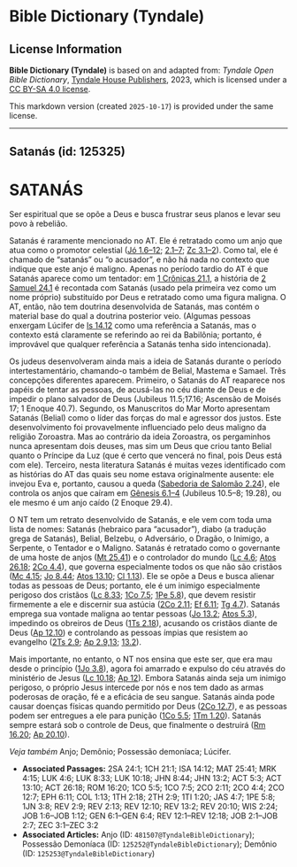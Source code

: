 # Bible Dictionary (Tyndale)

## License Information

**Bible Dictionary (Tyndale)** is based on and adapted from: _Tyndale Open Bible Dictionary_, [Tyndale House Publishers](https://tyndaleopenresources.com/), 2023, which is licensed under a [CC BY-SA 4.0 license](https://creativecommons.org/licenses/by-sa/4.0/legalcode.en).

This markdown version (created `2025-10-17`) is provided under the same license.



--------------------------------

## Satanás (id: 125325)

SATANÁS
=======

Ser espiritual que se opõe a Deus e busca frustrar seus planos e levar seu povo à rebelião.

Satanás é raramente mencionado no AT. Ele é retratado como um anjo que atua como o promotor celestial ([Jó 1\.6–12](https://ref.ly/Job1:6-Job1:12); [2\.1–7](https://ref.ly/Job2:1-Job2:7); [Zc 3\.1–2](https://ref.ly/Zech3:1-Zech3:2)). Como tal, ele é chamado de “satanás” ou “o acusador”, e não há nada no contexto que indique que este anjo é maligno. Apenas no período tardio do AT é que Satanás aparece como um tentador: em [1 Crônicas 21\.1](https://ref.ly/1Chr21:1), a história de [2 Samuel 24\.1](https://ref.ly/2Sam24:1) é recontada com Satanás (usado pela primeira vez como um nome próprio) substituído por Deus e retratado como uma figura maligna. O AT, então, não tem doutrina desenvolvida de Satanás, mas contém o material base do qual a doutrina posterior veio. (Algumas pessoas enxergam Lúcifer de [Is 14\.12](https://ref.ly/Isa14:12) como uma referência a Satanás, mas o contexto está claramente se referindo ao rei da Babilônia; portanto, é improvável que qualquer referência a Satanás tenha sido intencionada).

Os judeus desenvolveram ainda mais a ideia de Satanás durante o período intertestamentário, chamando\-o também de Belial, Mastema e Samael. Três concepções diferentes aparecem. Primeiro, o Satanás do AT reaparece nos papéis de tentar as pessoas, de acusá\-las no céu diante de Deus e de impedir o plano salvador de Deus (Jubileus 11\.5;17\.16; Ascensão de Moisés 17; 1 Enoque 40\.7\). Segundo, os Manuscritos do Mar Morto apresentam Satanás (Belial) como o líder das forças do mal e agressor dos justos. Este desenvolvimento foi provavelmente influenciado pelo deus maligno da religião Zoroastra. Mas ao contrário da ideia Zoroastra, os pergaminhos nunca apresentam dois deuses, mas sim um Deus que criou tanto Belial quanto o Príncipe da Luz (que é certo que vencerá no final, pois Deus está com ele). Terceiro, nesta literatura Satanás é muitas vezes identificado com as histórias do AT das quais seu nome estava originalmente ausente: ele invejou Eva e, portanto, causou a queda ([Sabedoria de Salomão 2\.24](https://ref.ly/Wis2:24)), ele controla os anjos que caíram em [Gênesis 6\.1–4](https://ref.ly/Gen6:1-Gen6:4) (Jubileus 10\.5–8; 19\.28\), ou ele mesmo é um anjo caído (2 Enoque 29\.4\).

O NT tem um retrato desenvolvido de Satanás, e ele vem com toda uma lista de nomes: Satanás (hebraico para “acusador”), diabo (a tradução grega de Satanás), Belial, Belzebu, o Adversário, o Dragão, o Inimigo, a Serpente, o Tentador e o Maligno. Satanás é retratado como o governante de uma hoste de anjos ([Mt 25\.41](https://ref.ly/Matt25:41)) e o controlador do mundo ([Lc 4\.6](https://ref.ly/Luke4:6); [Atos 26\.18](https://ref.ly/Acts26:18); [2Co 4\.4](https://ref.ly/2Cor4:4)), que governa especialmente todos os que não são cristãos ([Mc 4\.15](https://ref.ly/Mark4:15); [Jo 8\.44](https://ref.ly/John8:44); [Atos 13\.10](https://ref.ly/Acts13:10); [Cl 1\.13](https://ref.ly/Col1:13)). Ele se opõe a Deus e busca alienar todas as pessoas de Deus; portanto, ele é um inimigo especialmente perigoso dos cristãos ([Lc 8\.33](https://ref.ly/Luke8:33); [1Co 7\.5](https://ref.ly/1Cor7:5); [1Pe 5\.8](https://ref.ly/1Pet5:8)), que devem resistir firmemente a ele e discernir sua astúcia ([2Co 2\.11](https://ref.ly/2Cor2:11); [Ef 6\.11](https://ref.ly/Eph6:11); [Tg 4\.7](https://ref.ly/Jas4:7)). Satanás emprega sua vontade maligna ao tentar pessoas ([Jo 13\.2](https://ref.ly/John13:2); [Atos 5\.3](https://ref.ly/Acts5:3)), impedindo os obreiros de Deus ([1Ts 2\.18](https://ref.ly/1Thess2:18)), acusando os cristãos diante de Deus ([Ap 12\.10](https://ref.ly/Rev12:10)) e controlando as pessoas ímpias que resistem ao evangelho ([2Ts 2\.9](https://ref.ly/2Thess2:9); [Ap 2\.9,13](https://ref.ly/Rev2:9); [13\.2](https://ref.ly/Rev13:2)).

Mais importante, no entanto, o NT nos ensina que este ser, que era mau desde o princípio ([1Jo 3\.8](https://ref.ly/1John3:8)), agora foi amarrado e expulso do céu através do ministério de Jesus ([Lc 10\.18](https://ref.ly/Luke10:18); [Ap 12](https://ref.ly/Rev12:1-Rev12:18)). Embora Satanás ainda seja um inimigo perigoso, o próprio Jesus intercede por nós e nos tem dado as armas poderosas de oração, fé e a eficácia de seu sangue. Satanás ainda pode causar doenças físicas quando permitido por Deus ([2Co 12\.7](https://ref.ly/2Cor12:7)), e as pessoas podem ser entregues a ele para punição ([1Co 5\.5](https://ref.ly/1Cor5:5); [1Tm 1\.20](https://ref.ly/1Tim1:20)). Satanás sempre estará sob o controle de Deus, que finalmente o destruirá ([Rm 16\.20](https://ref.ly/Rom16:20); [Ap 20\.10](https://ref.ly/Rev20:10)).

*Veja também* Anjo; Demônio; Possessão demoníaca; Lúcifer.

* **Associated Passages:** 2SA 24:1; 1CH 21:1; ISA 14:12; MAT 25:41; MRK 4:15; LUK 4:6; LUK 8:33; LUK 10:18; JHN 8:44; JHN 13:2; ACT 5:3; ACT 13:10; ACT 26:18; ROM 16:20; 1CO 5:5; 1CO 7:5; 2CO 2:11; 2CO 4:4; 2CO 12:7; EPH 6:11; COL 1:13; 1TH 2:18; 2TH 2:9; 1TI 1:20; JAS 4:7; 1PE 5:8; 1JN 3:8; REV 2:9; REV 2:13; REV 12:10; REV 13:2; REV 20:10; WIS 2:24; JOB 1:6–JOB 1:12; GEN 6:1–GEN 6:4; REV 12:1–REV 12:18; JOB 2:1–JOB 2:7; ZEC 3:1–ZEC 3:2
* **Associated Articles:** Anjo (ID: `481507@TyndaleBibleDictionary`); Possessão Demoníaca (ID: `125252@TyndaleBibleDictionary`); Demônio (ID: `125253@TyndaleBibleDictionary`)

